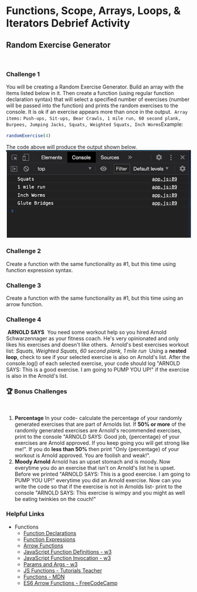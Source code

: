 # Functions, Scope, Arrays, Loops, & Iterators Debrief Activity

## Random Exercise Generator
​
### **Challenge 1**
You will be creating a Random Exercise Generator. Build an array with the items listed below in it. Then create a function (using regular function declaration syntax) that will select a specified number of exercises (number will be passed into the function) and prints the random exercises to the console. It is ok if an exercise appears more than once in the output.
​
`Array  items:`
​
`Push-ups, Sit-ups, Bear Crawls, 1 mile run, 60 second plank, Burpees, Jumping Jacks, Squats, Weighted Squats, Inch Worms`
​
​
Example:
```JavaScript
randomExercise(4)
```

The code above will produce the output shown below.
​
![Example Output](./assets/console.jpg)

### **Challenge 2**

 Create a function with the same functionality as #1, but this time using function expression syntax.

###  **Challenge 3**

 Create a function with the same functionality as #1, but this time using an arrow function.
​
​
### **Challenge 4**
​
**ARNOLD SAYS**
​
You need some workout help so you hired Arnold Schwarzennager  as your fitness coach. He's very opinionated and only likes his exercises and doesn't like others.
​
Arnold's best exercises workout list:
 *Squats, Weighted Squats, 60 second plank, 1 mile run*
​
Using a **nested loop**, check to see if your selected exercise is also on Arnold's list.  After the console.log() of each selected exercise,  your code should log "ARNOLD SAYS: This is a good exercise. I am going to PUMP YOU UP!"  if the exercise is also in the Arnold's list.
​
### 🏆 **Bonus Challenges**
​
1. **Percentage**
In your code-  calculate the percentage of your randomly generated exercises that are part of Arnolds list.  If **50% or more** of the randomly generated exercises are Arnold's recommended exercises, print to the console "ARNOLD SAYS: Good job, {percentage} of your exercises are Arnold approved. If you keep going you will get strong like me!".  If you do **less than 50%** then print "Only {percentage} of your workout is Arnold approved. You are foolish and weak!".
​
2. **Moody Arnold**
Arnold has an upset stomach and is moody. Now everytime you do an exercise that isn't on Arnold's list he is upset.  Before we printed "ARNOLD SAYS: This is a good exercise. I am going to PUMP YOU UP!" everytime you did an Arnold exercise. Now can you write the code so that if the exercise is not in Arnolds list- print to the console "ARNOLD SAYS: This exercise is wimpy and you might as well be eating twinkies on the couch!"

### Helpful Links

- Functions
  - [Function Declarations](https://www.codecademy.com/courses/introduction-to-javascript/lessons/functions/exercises/function-declaration)
  - [Function Expressions](https://www.codecademy.com/courses/introduction-to-javascript/lessons/functions/exercises/function-expressions)
  - [Arrow Functions](https://www.codecademy.com/courses/introduction-to-javascript/lessons/functions/exercises/arrow-functions)
  - [JavaScript Function Definitions - w3](https://www.w3schools.com/js/js_function_definition.asp)
  - [JavaScript Function Invocation - w3](https://www.w3schools.com/js/js_function_invocation.asp#:~:text=Invoking%20a%20JavaScript%20Function,of%20%22invoke%20a%20function%22.)
  - [Params and Args - w3](https://www.w3schools.com/js/js_function_parameters.asp)
  - [JS Functions - Tutorials Teacher](https://www.tutorialsteacher.com/javascript/javascript-function)
  - [Functions - MDN](https://developer.mozilla.org/en-US/docs/Web/JavaScript/Guide/Functions#Function_Scope)
  - [ES6 Arrow Functions - FreeCodeCamp](https://www.freecodecamp.org/news/when-and-why-you-should-use-es6-arrow-functions-and-when-you-shouldnt-3d851d7f0b26/)
